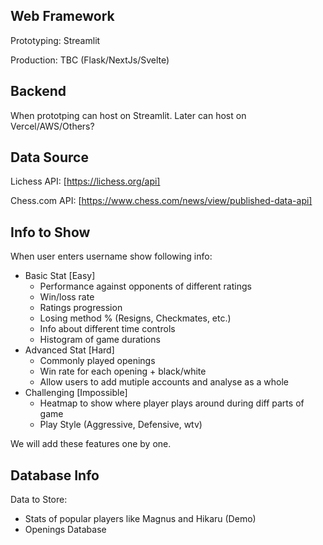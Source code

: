## Web Framework

Prototyping: Streamlit

Production: TBC (Flask/NextJs/Svelte)

## Backend

When prototping can host on Streamlit. Later can host on Vercel/AWS/Others?

## Data Source

Lichess API: [https://lichess.org/api]

Chess.com API: [https://www.chess.com/news/view/published-data-api]

## Info to Show

When user enters username show following info:

- Basic Stat [Easy]
    - Performance against opponents of different ratings
    - Win/loss rate
    - Ratings progression
    - Losing method % (Resigns, Checkmates, etc.)
    - Info about different time controls
    - Histogram of game durations
- Advanced Stat [Hard]
    - Commonly played openings
    - Win rate for each opening + black/white
    - Allow users to add mutiple accounts and analyse as a whole
- Challenging [Impossible]
    - Heatmap to show where player plays around during diff parts of game
    - Play Style (Aggressive, Defensive, wtv)

We will add these features one by one.

## Database Info

Data to Store:
- Stats of popular players like Magnus and Hikaru (Demo)
- Openings Database

